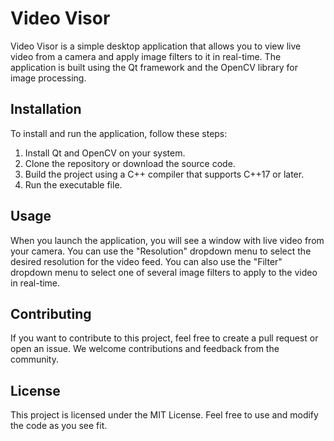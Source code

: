 # Video Visor
Video Visor is a simple desktop application that allows you to view live video from a camera and apply image filters to it in real-time. The application is built using the Qt framework and the OpenCV library for image processing.

## Installation
To install and run the application, follow these steps:

1. Install Qt and OpenCV on your system.
2. Clone the repository or download the source code.
3. Build the project using a C++ compiler that supports C++17 or later.
4. Run the executable file.

## Usage
When you launch the application, you will see a window with live video from your camera. You can use the "Resolution" dropdown menu to select the desired resolution for the video feed. You can also use the "Filter" dropdown menu to select one of several image filters to apply to the video in real-time.

## Contributing
If you want to contribute to this project, feel free to create a pull request or open an issue. We welcome contributions and feedback from the community.

## License
This project is licensed under the MIT License. Feel free to use and modify the code as you see fit.